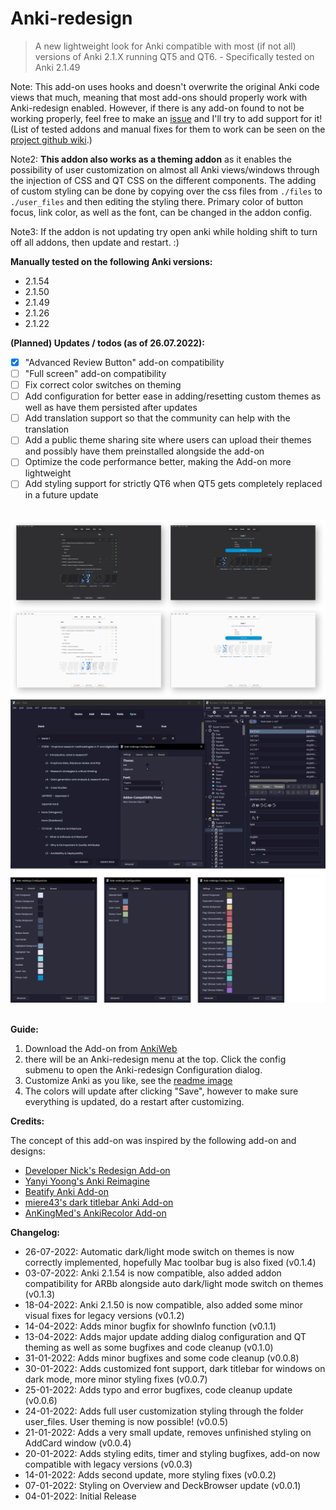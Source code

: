 # Anki-redesign

> A new lightweight look for Anki compatible with most (if not all) versions of Anki 2.1.X running QT5 and QT6. - Specifically tested on Anki 2.1.49

Note: This add-on uses hooks and doesn't overwrite the original Anki code views that much, meaning that most add-ons should properly work with Anki-redesign enabled. However, if there is any add-on found to not be working properly, feel free to make an [issue](https://github.com/Shirajuki/anki-redesign/issues) and I'll try to add support for it!
(List of tested addons and manual fixes for them to work can be seen on the [project github wiki](https://github.com/Shirajuki/anki-redesign/wiki/Compatible-Add-ons-for-Anki-2.1).)

Note2: <b>This addon also works as a theming addon</b> as it enables the possibility of user customization on almost all Anki views/windows through the injection of CSS and QT CSS on the different components. The adding of custom styling can be done by copying over the css files from `./files` to `./user_files` and then editing the styling there. Primary color of button focus, link color, as well as the font, can be changed in the addon config.

Note3: If the addon is not updating try open anki while holding shift to turn off all addons, then update and restart. :)

**Manually tested on the following Anki versions:**

- 2.1.54
- 2.1.50
- 2.1.49
- 2.1.26
- 2.1.22

**(Planned) Updates / todos (as of 26.07.2022):**

- [x] "Advanced Review Button" add-on compatibility
- [ ] "Full screen" add-on compatibility
- [ ] Fix correct color switches on theming
- [ ] Add configuration for better ease in adding/resetting custom themes as well as have them persisted after updates
- [ ] Add translation support so that the community can help with the translation
- [ ] Add a public theme sharing site where users can upload their themes and possibly have them preinstalled alongside the add-on
- [ ] Optimize the code performance better, making the Add-on more lightweight
- [ ] Add styling support for strictly QT6 when QT5 gets completely replaced in a future update

<br/>
<div><img src="./screenshots/ui-half.png"></div>
<div><img src="./screenshots/dialog.png"></div>
<br/>

**Guide:**

1. Download the Add-on from [AnkiWeb](https://ankiweb.net/shared/info/308574457)
2. there will be an Anki-redesign menu at the top. Click the config submenu to open the Anki-redesign Configuration dialog.
3. Customize Anki as you like, see the [readme image](https://raw.githubusercontent.com/Shirajuki/anki-redesign/main/screenshots/guide.png)
4. The colors will update after clicking "Save", however to make sure everything is updated, do a restart after customizing.

**Credits:**

The concept of this add-on was inspired by the following add-on and designs:

- [Developer Nick's Redesign Add-on](https://github.com/nickdvlpr/Redesign)
- [Yanyi Yoong's Anki Reimagine](https://www.behance.net/gallery/50253077/Anki-Reimagine)
- [Beatify Anki Add-on](https://github.com/ShoroukAziz/Beautify-Anki)
- [miere43's dark titlebar Anki Add-on](https://github.com/miere43/anki-dark-titlebar)
- [AnKingMed's AnkiRecolor Add-on](https://github.com/AnKingMed/AnkiRecolor)

**Changelog:**

- 26-07-2022: Automatic dark/light mode switch on themes is now correctly implemented, hopefully Mac toolbar bug is also fixed (v0.1.4)
- 03-07-2022: Anki 2.1.54 is now compatible, also added addon compatibility for ARBb alongside auto dark/light mode switch on themes (v0.1.3)
- 18-04-2022: Anki 2.1.50 is now compatible, also added some minor visual fixes for legacy versions (v0.1.2)
- 14-04-2022: Adds minor bugfix for showInfo function (v0.1.1)
- 13-04-2022: Adds major update adding dialog configuration and QT theming as well as some bugfixes and code cleanup (v0.1.0)
- 31-01-2022: Adds minor bugfixes and some code cleanup (v0.0.8)
- 30-01-2022: Adds customized font support, dark titlebar for windows on dark mode, more minor styling fixes (v0.0.7)
- 25-01-2022: Adds typo and error bugfixes, code cleanup update (v0.0.6)
- 24-01-2022: Adds full user customization styling through the folder user_files. User theming is now possible! (v0.0.5)
- 21-01-2022: Adds a very small update, removes unfinished styling on AddCard window (v0.0.4)
- 20-01-2022: Adds styling edits, timer and styling bugfixes, add-on now compatible with legacy versions (v0.0.3)
- 14-01-2022: Adds second update, more styling fixes (v0.0.2)
- 07-01-2022: Styling on Overview and DeckBrowser update (v0.0.1)
- 04-01-2022: Initial Release
